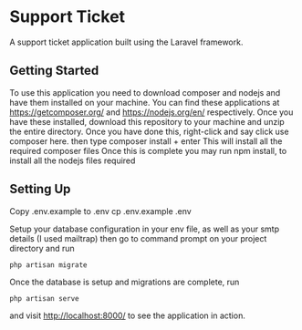 # Support Ticket

A support ticket application built using the Laravel framework.

## Getting Started

To use this application you need to download composer and nodejs and have them installed on your machine.
You can find these applications at https://getcomposer.org/ and https://nodejs.org/en/ respectively.
Once you have these installed, download this repository to your machine and unzip the entire directory.
Once you have done this, right-click and say click use composer here.
then type composer install + enter
This will install all the required composer files
Once this is complete you may run npm install, to install all the nodejs files required

## Setting Up
Copy .env.example to .env 
cp .env.example .env

Setup your database configuration in your env file, as well as your smtp details (I used mailtrap) then go to command prompt on your project directory and run

```php artisan migrate```

Once the database is setup and migrations are complete, run

```php artisan serve```

and visit [http://localhost:8000/](http://localhost:8000/) to see the application in action.

